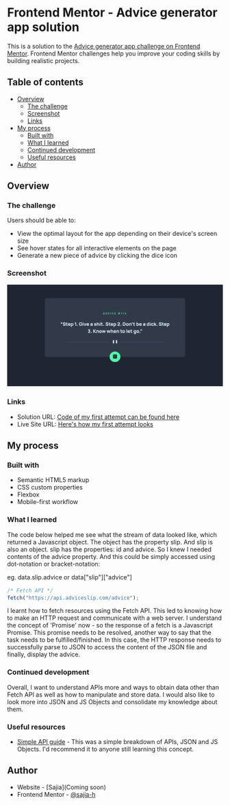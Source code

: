 # Frontend Mentor - Advice generator app solution

This is a solution to the [Advice generator app challenge on Frontend Mentor](https://www.frontendmentor.io/challenges/advice-generator-app-QdUG-13db). Frontend Mentor challenges help you improve your coding skills by building realistic projects.

## Table of contents

- [Overview](#overview)
  - [The challenge](#the-challenge)
  - [Screenshot](#screenshot)
  - [Links](#links)
- [My process](#my-process)
  - [Built with](#built-with)
  - [What I learned](#what-i-learned)
  - [Continued development](#continued-development)
  - [Useful resources](#useful-resources)
- [Author](#author)

## Overview

### The challenge

Users should be able to:

- View the optimal layout for the app depending on their device's screen size
- See hover states for all interactive elements on the page
- Generate a new piece of advice by clicking the dice icon

### Screenshot

![Solution](img/solution.png)

### Links

- Solution URL: [Code of my first attempt can be found here](https://github.com/sajia-h/advice-generator.git)
- Live Site URL: [Here's how my first attempt looks](https://sajia-h.github.io/advice-generator/)

## My process

### Built with

- Semantic HTML5 markup
- CSS custom properties
- Flexbox
- Mobile-first workflow

### What I learned

The code below helped me see what the stream of data looked like, which returned a Javascript object. The object has the property slip. And slip is also an object. slip has the properties: id and advice. So I knew I needed contents of the advice property. And this could be simply accessed using dot-notation or bracket-notation:

 eg. data.slip.advice or data["slip"]["advice"]

```js
/* Fetch API */
fetch("https://api.adviceslip.com/advice");
```
I learnt how to fetch resources using the Fetch API. This led to knowing how to make an HTTP request and communicate with a web server. I understand the concept of 'Promise' now - so the response of a fetch is a Javascript Promise. This promise needs to be resolved, another way to say that the task needs to be fulfilled/finished. In this case, the HTTP response needs to successfully parse to JSON to access the content of the JSON file and finally, display the advice. 

### Continued development

Overall, I want to understand APIs more and ways to obtain data other than Fetch API as well as how to manipulate and store data. I would also like to look more into JSON and JS Objects and consolidate my knowledge about them. 

### Useful resources

- [Simple API guide](https://javascript.plainenglish.io/4-simple-steps-to-get-started-with-the-fetch-api-2f3aafaca17d) - This was a simple breakdown of APIs, JSON and JS Objects. I'd recommend it to anyone still learning this concept.

## Author

- Website - [Sajia](Coming soon)
- Frontend Mentor - [@sajia-h](https://www.frontendmentor.io/profile/sajia-h)

